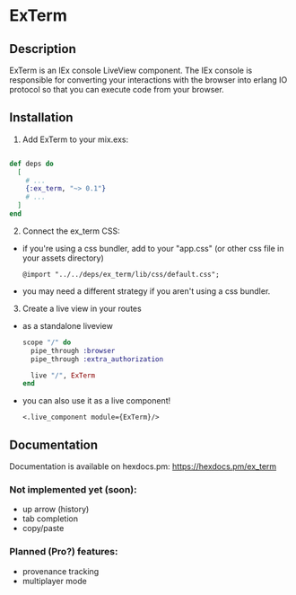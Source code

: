 # ExTerm

## Description

ExTerm is an IEx console LiveView component.  The IEx console is responsible for converting your
interactions with the browser into erlang IO protocol so that you can execute code from your
browser.

## Installation

1. Add ExTerm to your mix.exs:

```elixir

def deps do
  [
    # ...
    {:ex_term, "~> 0.1"}
    # ...
  ]
end
```

2. Connect the ex_term CSS:
  - if you're using a css bundler, add to your "app.css" (or other css file in your assets directory)
    ```
    @import "../../deps/ex_term/lib/css/default.css";
    ```
  - you may need a different strategy if you aren't using a css bundler.

3. Create a live view in your routes
  - as a standalone liveview
    ```elixir
    scope "/" do
      pipe_through :browser
      pipe_through :extra_authorization

      live "/", ExTerm
    end
    ```
  - you can also use it as a live component!
    ```
    <.live_component module={ExTerm}/>
    ```

## Documentation

Documentation is available on hexdocs.pm: https://hexdocs.pm/ex_term

### Not implemented yet (soon):
- up arrow (history)
- tab completion
- copy/paste

### Planned (Pro?) features:
- provenance tracking
- multiplayer mode
